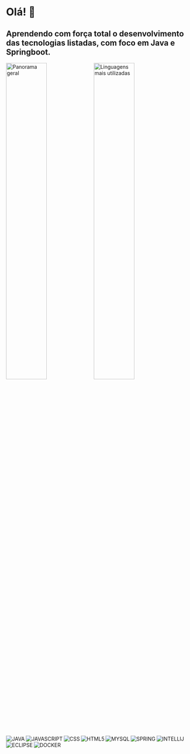 # Olá! 🦾

## Aprendendo com força total o desenvolvimento das tecnologias listadas, com foco em Java e Springboot.

<img align="left" width="47%" alt="Panorama geral" src="https://github-readme-stats-sigma-five.vercel.app/api?username=pedrocarvalhoit&show_icons=true&theme=dark" />

<img align="left" width="47%" alt="Linguagens mais utilizadas" src="https://github-readme-stats-sigma-five.vercel.app/api/top-langs/?username=pedrocarvalhoit&layout=compact" />

<img align="left" alt="JAVA" src="https://img.shields.io/badge/-Java-007396?style=flat-square&logo=java" />

<img align="left" alt="JAVASCRIPT" src="https://img.shields.io/badge/-JavaScript-black?style=flat-square&logo=javascript" />

<img align="left" alt="CSS" src="https://img.shields.io/badge/-CSS3-1572B6?style=flat-square&logo=css3" />

<img align="left" alt="HTML5" src="https://img.shields.io/badge/-HTML5-E34F26?style=flat-square&logo=html5&logoColor=white" />

<img align="left" alt="MYSQL" src="https://img.shields.io/badge/-MySQL-4479A1?style=flat-square&logo=mysql&logoColor=white" />

<img align="left" alt="SPRING" src="https://img.shields.io/badge/-Spring-6DB33F?style=flat-square&logo=spring&logoColor=white" />

<img align="left" alt="INTELLIJ" src="https://img.shields.io/badge/-IntelliJ%20IDEA-black?style=flat-square&logo=intellij-idea&logoColor=white" />

<img align="left" alt="ECLIPSE" src="https://img.shields.io/badge/-Eclipse-2C2255?style=flat-square&logo=eclipse&logoColor=white" />

<img align="left" alt="DOCKER" src="https://img.shields.io/badge/-Docker-1572B6?style=flat-square&logo=docker" />




